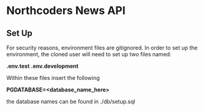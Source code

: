 # Northcoders News API

## Set Up

For security reasons, environment files are gitignored.
In order to set up the environment, the cloned user will need to set up two files named:

**.env.test**
**.env.development**

Within these files insert the following

**PGDATABASE=<database_name_here>**

the database names can be found in ./db/setup.sql

